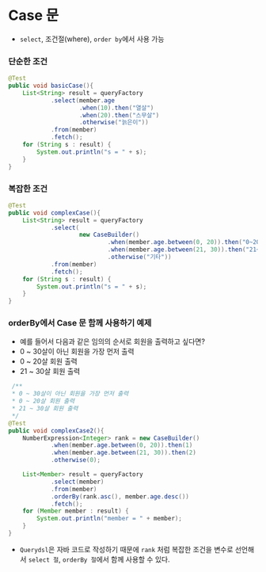 # Case 문

- `select`, 조건절(where), `order by`에서 사용 가능

### 단순한 조건 

```java
@Test
public void basicCase(){
    List<String> result = queryFactory
            .select(member.age
                    .when(10).then("열살")
                    .when(20).then("스무살")
                    .otherwise("늙은이"))
            .from(member)
            .fetch();
    for (String s : result) {
        System.out.println("s = " + s);
    }
}
```

### 복잡한 조건 

```java
@Test
public void complexCase(){
    List<String> result = queryFactory
            .select(
                    new CaseBuilder()
                            .when(member.age.between(0, 20)).then("0~20살")
                            .when(member.age.between(21, 30)).then("21~30살")
                            .otherwise("기타"))
            .from(member)
            .fetch();
    for (String s : result) {
        System.out.println("s = " + s);
    }
}
```

### orderBy에서 Case 문 함께 사용하기 예제

- 예를 들어서 다음과 같은 임의의 순서로 회원을 출력하고 싶다면?
- 0 ~ 30살이 아닌 회원을 가장 먼저 출력
- 0 ~ 20살 회원 출력
- 21 ~ 30살 회원 출력

```java
 /**
 * 0 ~ 30살이 아닌 회원을 가장 먼저 출력
 * 0 ~ 20살 회원 출력
 * 21 ~ 30살 회원 출력
 */
@Test
public void complexCase2(){
    NumberExpression<Integer> rank = new CaseBuilder()
            .when(member.age.between(0, 20)).then(1)
            .when(member.age.between(21, 30)).then(2)
            .otherwise(0);

    List<Member> result = queryFactory
            .select(member)
            .from(member)
            .orderBy(rank.asc(), member.age.desc())
            .fetch();
    for (Member member : result) {
        System.out.println("member = " + member);
    }
}
```
- `Querydsl`은 자바 코드로 작성하기 때문에 `rank` 처럼 복잡한 조건을 변수로 선언해서 `select 절`, `orderBy 절`에서 
  함께 사용할 수 있다.




